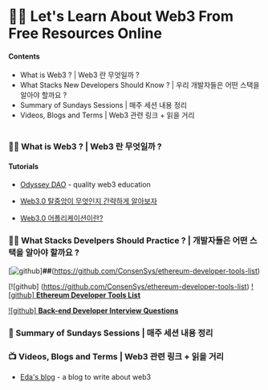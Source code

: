 # 👩‍🎤 Let's Learn About Web3 From Free Resources Online

#### Contents
- What is Web3 ?  | Web3 란 무엇일까 ?
- What Stacks New Developers Should Know ? | 우리 개발자들은 어떤 스택을 알아야 할까요 ?
- Summary of Sundays Sessions | 매주 세션 내용 정리
- Videos, Blogs and Terms | Web3 관련 링크 + 읽을 거리 <!-- (#Videos-and-Terms) -->
</br></br>

### 🧙‍♂️ What is Web3 ? | Web3 란 무엇일까 ?
#### Tutorials
* [Odyssey DAO](https://www.odysseydao.com/) - quality web3 education

* [Web3.0 탈중앙이 무엇인지 간략하게 알아보자](https://medium.com/coineasy/web3-0-dapp%EC%9D%98-%EA%B5%AC%EC%A1%B0-web3-0-%ED%83%88%EC%A4%91%EC%95%99-%EC%9D%B4-%EB%8F%84%EB%8C%80%EC%B2%B4-%EB%AC%B4%EC%97%87%EC%9D%B8%EC%A7%80-%EA%B8%B0%EC%88%A0%EC%A0%81%EC%9C%BC%EB%A1%9C-%EA%B0%84%EB%9E%B5%ED%95%98%EA%B2%8C-%EC%95%8C%EC%95%84%EB%B3%B4%EC%9E%90-a37f0a5f8511)
* [Web3.0 어플리케이션이란?](https://talken.io/tokens/GraphToken/forum/post/332838)


### 🏋️‍♀️ What Stacks Develpers Should Practice ? | 개발자들은 어떤 스택을 알아야 할까요 ?

[![github](https://cloud.githubusercontent.com/assets/17016297/18839843/0e06a67a-83d2-11e6-993a-b35a182500e0.png)]**##**(https://github.com/ConsenSys/ethereum-developer-tools-list)


   [![github]       (https://github.com/ConsenSys/ethereum-developer-tools-list)
[![github] **Ethereum Developer Tools List**](https://github.com/ConsenSys/ethereum-developer-tools-list)  <!-- - A guide to available tools and platforms for developing on Ethereum.-->
  
[![github] **Back-end Developer Interview Questions**](https://github.com/arialdomartini/Back-End-Developer-Interview-Questions)


### 🍔 Summary of Sundays Sessions | 매주 세션 내용 정리




### 📺 Videos, Blogs and Terms | Web3 관련 링크 + 읽을 거리
* [Eda's blog](https://eda.hashnode.dev/) - a blog to write about web3

